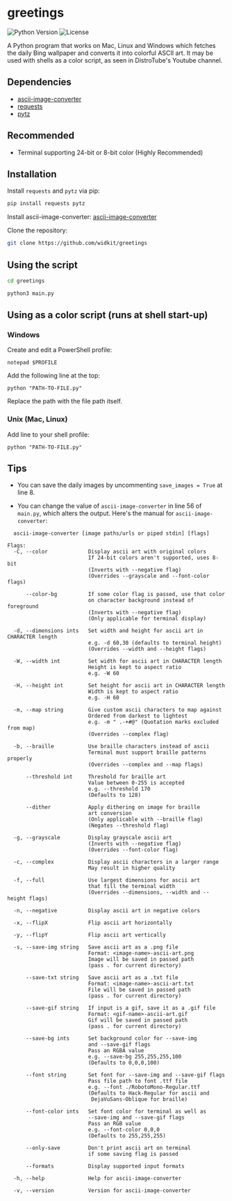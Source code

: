 # greetings

![Python Version](https://img.shields.io/badge/python-3.7%20%7C%203.8-blue)
![License](https://img.shields.io/badge/license-MIT-green)

A Python program that works on Mac, Linux and Windows which fetches the daily Bing wallpaper and converts it into colorful ASCII art. It may be used with shells as a color script, as seen in DistroTube's Youtube channel.

## Dependencies

* [ascii-image-converter](https://github.com/TheZoraiz/ascii-image-converter)
* [requests](https://pypi.org/project/requests/)
* [pytz](https://github.com/stub42/pytz)

## Recommended
* Terminal supporting 24-bit or 8-bit color (Highly Recommended)
  

## Installation
Install `requests` and `pytz` via pip:

```bash
pip install requests pytz
```
Install ascii-image-converter:
[ascii-image-converter](https://github.com/TheZoraiz/ascii-image-converter)


 Clone the repository:
 ```bash
git clone https://github.com/widkit/greetings
```
## Using the script
 ```bash
cd greetings
```
 ```bash
python3 main.py
```

## Using as a color script (runs at shell start-up)
### Windows
Create and edit a PowerShell profile:
```
notepad $PROFILE
```
Add the following line at the top:
```
python "PATH-TO-FILE.py"
```
Replace the path with the file path itself.
### Unix (Mac, Linux)
Add line to your shell profile:
```
python "PATH-TO-FILE.py"
```

## Tips

- You can save the daily images by uncommenting `save_images = True` at line 8.

- You can change the value of `ascii-image-converter` in line 56 of `main.py`, which alters the output.
  Here's the manual for `ascii-image-converter`:
  
```
  ascii-image-converter [image paths/urls or piped stdin] [flags]

Flags:
  -C, --color             Display ascii art with original colors
                          If 24-bit colors aren't supported, uses 8-bit
                          (Inverts with --negative flag)
                          (Overrides --grayscale and --font-color flags)
                          
      --color-bg          If some color flag is passed, use that color
                          on character background instead of foreground
                          (Inverts with --negative flag)
                          (Only applicable for terminal display)
                          
  -d, --dimensions ints   Set width and height for ascii art in CHARACTER length
                          e.g. -d 60,30 (defaults to terminal height)
                          (Overrides --width and --height flags)
                          
  -W, --width int         Set width for ascii art in CHARACTER length
                          Height is kept to aspect ratio
                          e.g. -W 60
                          
  -H, --height int        Set height for ascii art in CHARACTER length
                          Width is kept to aspect ratio
                          e.g. -H 60
                          
  -m, --map string        Give custom ascii characters to map against
                          Ordered from darkest to lightest
                          e.g. -m " .-+#@" (Quotation marks excluded from map)
                          (Overrides --complex flag)
                          
  -b, --braille           Use braille characters instead of ascii
                          Terminal must support braille patterns properly
                          (Overrides --complex and --map flags)
                          
      --threshold int     Threshold for braille art
                          Value between 0-255 is accepted
                          e.g. --threshold 170
                          (Defaults to 128)
                          
      --dither            Apply dithering on image for braille
                          art conversion
                          (Only applicable with --braille flag)
                          (Negates --threshold flag)
                          
  -g, --grayscale         Display grayscale ascii art
                          (Inverts with --negative flag)
                          (Overrides --font-color flag)
                          
  -c, --complex           Display ascii characters in a larger range
                          May result in higher quality
                          
  -f, --full              Use largest dimensions for ascii art
                          that fill the terminal width
                          (Overrides --dimensions, --width and --height flags)
                          
  -n, --negative          Display ascii art in negative colors
                          
  -x, --flipX             Flip ascii art horizontally
                          
  -y, --flipY             Flip ascii art vertically
                          
  -s, --save-img string   Save ascii art as a .png file
                          Format: <image-name>-ascii-art.png
                          Image will be saved in passed path
                          (pass . for current directory)
                          
      --save-txt string   Save ascii art as a .txt file
                          Format: <image-name>-ascii-art.txt
                          File will be saved in passed path
                          (pass . for current directory)
                          
      --save-gif string   If input is a gif, save it as a .gif file
                          Format: <gif-name>-ascii-art.gif
                          Gif will be saved in passed path
                          (pass . for current directory)
                          
      --save-bg ints      Set background color for --save-img
                          and --save-gif flags
                          Pass an RGBA value
                          e.g. --save-bg 255,255,255,100
                          (Defaults to 0,0,0,100)
                          
      --font string       Set font for --save-img and --save-gif flags
                          Pass file path to font .ttf file
                          e.g. --font ./RobotoMono-Regular.ttf
                          (Defaults to Hack-Regular for ascii and
                           DejaVuSans-Oblique for braille)
                          
      --font-color ints   Set font color for terminal as well as
                          --save-img and --save-gif flags
                          Pass an RGB value
                          e.g. --font-color 0,0,0
                          (Defaults to 255,255,255)
                          
      --only-save         Don't print ascii art on terminal
                          if some saving flag is passed
                          
      --formats           Display supported input formats
                          
  -h, --help              Help for ascii-image-converter
                          
  -v, --version           Version for ascii-image-converter


```


